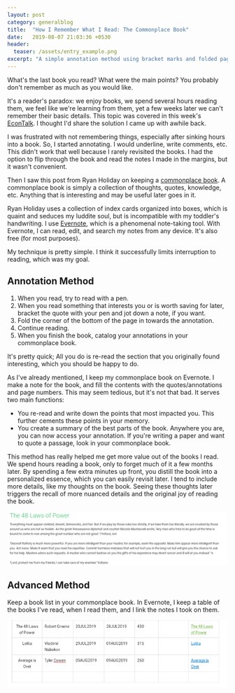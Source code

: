 ```yaml
---
layout: post
category: generalblog
title:  "How I Remember What I Read: The Commonplace Book"
date:   2019-08-07 21:03:36 +0530
header:
  teaser: /assets/entry_example.png
excerpt: "A simple annotation method using bracket marks and folded page corners to create a personalized commonplace book that helps you remember and revisit the best parts of every book you read."
---
```


What's the last book you read? What were the main points? You probably don't remember as much as you would like.

It's a reader's paradox: we enjoy books, we spend several hours reading them, we feel like we're learning from them, yet a few weeks later we can't remember their basic details. This topic was covered in this week's [EconTalk](http://www.econtalk.org/andy-matuschak-on-books-and-learning/). I thought I'd share the solution I came up with awhile back.

I was frustrated with not remembering things, especially after sinking hours into a book. So, I started annotating. I would underline, write comments, etc. This didn't work that well because I rarely revisited the books. I had the option to flip through the book and read the notes I made in the margins, but it wasn't convenient.

Then I saw this post from Ryan Holiday on keeping a [commonplace book](https://ryanholiday.net/how-and-why-to-keep-a-commonplace-book/). A commonplace book is simply a collection of thoughts, quotes, knowledge, etc. Anything that is interesting and may be useful later goes in it.

Ryan Holiday uses a collection of index cards organized into boxes, which is quaint and seduces my luddite soul, but is incompatible with my toddler's handwriting. I use [Evernote](http://www.evernote.com), which is a phenomenal note-taking tool. With Evernote, I can read, edit, and search my notes from any device. It's also free (for most purposes).

My technique is pretty simple. I think it successfully limits interruption to reading, which was my goal.

## Annotation Method

1. When you read, try to read with a pen. 
2. When you read something that interests you or is worth saving for later, bracket the quote with your pen and jot down a note, if you want. 
3. Fold the corner of the bottom of the page in towards the annotation.
4. Continue reading. 
5. When you finish the book, catalog your annotations in your commonplace book.

It's pretty quick; All you do is re-read the section that you originally found interesting, which you should be happy to do.

As I've already mentioned, I keep my commonplace book on Evernote. I make a note for the book, and fill the contents with the quotes/annotations and page numbers. This may seem tedious, but it's not that bad. It serves two main functions:
- You re-read and write down the points that most impacted you. This further cements these points in your memory.
- You create a summary of the best parts of the book. Anywhere you are, you can now access your annotation. If you're writing a paper and want to quote a passage, look in your commonplace book. 

This method has really helped me get more value out of the books I read. We spend hours reading a book, only to forget much of it a few months later. By spending a few extra minutes up front, you distill the book into a personalized essence, which you can easily revisit later. I tend to include more details, like my thoughts on the book. Seeing these thoughts later triggers the recall of more nuanced details and the original joy of reading the book.

![Post example](/assets/entry_example.png)

## Advanced Method

Keep a book list in your commonplace book. In Evernote, I keep a table of the books I've read, when I read them, and I link the notes I took on them.

![Book list](/assets/booklist.png)
